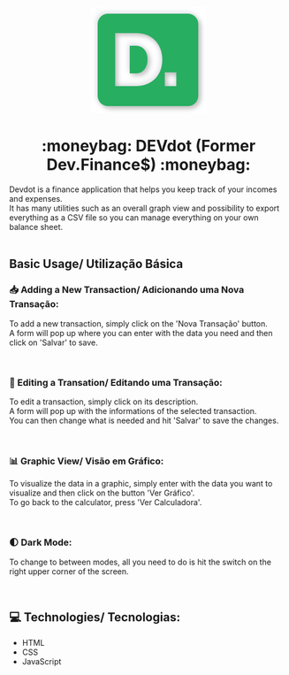 
<p align="center"><img src="https://github.com/raphaelvdossantos/MaratonaDiscover/blob/master/assets/logo.svg" alt="DEvdor logo"></img></p>

<h1 align="center"> :moneybag: DEVdot (Former Dev.Finance$) :moneybag: </h1>

Devdot is a finance application that helps you keep track of your incomes and expenses.<br>
It has many utilities such as an overall graph view and possibility to export everything as a CSV file so you can manage everything on your own balance sheet.
<br><br>

## Basic Usage/ Utilização Básica

### :inbox_tray: Adding a New Transaction/ Adicionando uma Nova Transação:

To add a new transaction, simply click on the 'Nova Transação' button.<br> A form will pop up where you can enter with the data you need and then click on 'Salvar' to save.

<br>

### :pencil: Editing a Transation/ Editando uma Transação:

To edit a transaction, simply click on its description.<br> A form will pop up with the informations of the selected transaction.<br> You can then change what is needed and hit 'Salvar' to save the changes.

<br>

### :bar_chart: Graphic View/ Visão em Gráfico:

To visualize the data in a graphic, simply enter with the data you want to visualize and then click on the button 'Ver Gráfico'.<br>
To go back to the calculator, press 'Ver Calculadora'.

<br>

### :first_quarter_moon: Dark Mode:

To change to between modes, all you need to do is hit the switch on the right upper corner of the screen.

<br>

## :computer: Technologies/ Tecnologias:

- HTML
- CSS
- JavaScript
